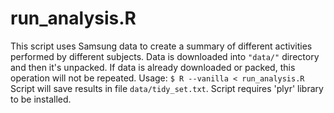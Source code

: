 run_analysis.R
==============

This script uses Samsung data to create a summary of different activities performed
by different subjects.
Data is downloaded into `"data/"` directory and then it's unpacked. If data is already
downloaded or packed, this operation will not be repeated.
Usage:
`$ R --vanilla < run_analysis.R`
Script will save results in file `data/tidy_set.txt`.
Script requires 'plyr' library to be installed.
